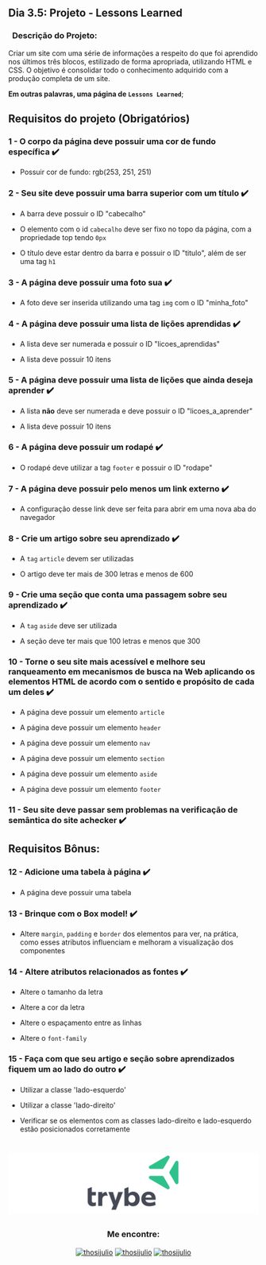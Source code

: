 ## Dia 3.5: Projeto - Lessons Learned

### &nbsp; Descrição do Projeto:
Criar um site com uma série de informações a respeito do que foi aprendido nos últimos três blocos, estilizado de forma apropriada, utilizando HTML e CSS. O objetivo é consolidar todo o conhecimento adquirido com a produção completa de um site.

**Em outras palavras, uma página de `Lessons Learned`**;

## Requisitos do projeto (Obrigatórios)

### 1 - O corpo da página deve possuir uma cor de fundo específica :heavy_check_mark:

- Possuir cor de fundo: rgb(253, 251, 251)

### 2 - Seu site deve possuir uma barra superior com um título :heavy_check_mark:

- A barra deve possuir o ID "cabecalho"

- O elemento com o id `cabecalho` deve ser fixo no topo da página, com a propriedade top tendo `0px`

- O título deve estar dentro da barra e possuir o ID "titulo", além de ser uma tag `h1`

### 3 - A página deve possuir uma foto sua :heavy_check_mark:

- A foto deve ser inserida utilizando uma tag `img` com o ID "minha_foto"

### 4 - A página deve possuir uma lista de lições aprendidas :heavy_check_mark:

- A lista deve ser numerada e possuir o ID "licoes_aprendidas"

- A lista deve possuir 10 itens

### 5 - A página deve possuir uma lista de lições que ainda deseja aprender :heavy_check_mark:

- A lista **não** deve ser numerada e deve possuir o ID "licoes_a_aprender"

- A lista deve possuir 10 itens

### 6 - A página deve possuir um rodapé :heavy_check_mark:

- O rodapé deve utilizar a tag `footer` e possuir o ID "rodape"

### 7 - A página deve possuir pelo menos um link externo :heavy_check_mark:

- A configuração desse link deve ser feita para abrir em uma nova aba do navegador

### 8 - Crie um artigo sobre seu aprendizado :heavy_check_mark:

- A `tag` `article` devem ser utilizadas

- O artigo deve ter mais de 300 letras e menos de 600

### 9 - Crie uma seção que conta uma passagem sobre seu aprendizado :heavy_check_mark:

- A `tag` `aside` deve ser utilizada

- A seção deve ter mais que 100 letras e menos que 300

### 10 - Torne o seu site mais acessível e melhore seu ranqueamento em mecanismos de busca na Web aplicando os elementos HTML de acordo com o sentido e propósito de cada um deles :heavy_check_mark:

- A página deve possuir um elemento `article`

- A página deve possuir um elemento `header`

- A página deve possuir um elemento `nav`

- A página deve possuir um elemento `section`

- A página deve possuir um elemento `aside`

- A página deve possuir um elemento `footer`

### 11 - Seu site deve passar sem problemas na verificação de semântica do site achecker :heavy_check_mark:

## Requisitos Bônus:

### 12 - Adicione uma tabela à página :heavy_check_mark:

- A página deve possuir uma tabela

### 13 - Brinque com o Box model! :heavy_check_mark:

- Altere `margin`, `padding` e `border` dos elementos para ver, na prática, como esses atributos influenciam e melhoram a visualização dos componentes

### 14 - Altere atributos relacionados as fontes :heavy_check_mark:

- Altere o tamanho da letra

- Altere a cor da letra

- Altere o espaçamento entre as linhas

- Altere o `font-family`

### 15 - Faça com que seu artigo e seção sobre aprendizados fiquem um ao lado do outro :heavy_check_mark:

- Utilizar a classe 'lado-esquerdo'

- Utilizar a classe 'lado-direito'

- Verificar se os elementos com as classes lado-direito e lado-esquerdo estão posicionados corretamente

 <h1 align="center">
    <img alt="Trybe" src="https://github.com/thosijulio/trybe-projects/blob/main/trybe-logo.png"/>
</h1>
<h3 align=center>Me encontre:</h3>
<p align=center>
<a href="https://www.linkedin.com/in/thosijulio/" target="blank"><img align="center" src="https://cdn.jsdelivr.net/npm/simple-icons@3.0.1/icons/linkedin.svg" alt="thosijulio" height="20" width="20" /></a>
<a href="https://www.github.com/thosijulio/" target="blank"><img align="center" src="https://cdn.jsdelivr.net/npm/simple-icons@3.0.1/icons/github.svg" alt="thosijulio" height="20" width="20" /></a>
<a href="https://www.instagram.com/thosijulio" target="blank"><img align="center" src="https://cdn.jsdelivr.net/npm/simple-icons@3.0.1/icons/instagram.svg" alt="thosijulio" height="20" width="20" /></a>
</p>
